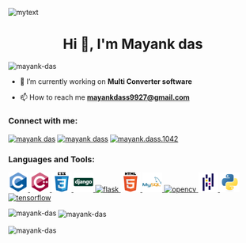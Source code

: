 ![mytext](https://user-images.githubusercontent.com/93178809/161762358-e35c19a9-3232-41f2-af51-45b6ca9f8983.gif)

<!--![Myname](https://user-images.githubusercontent.com/93178809/161759210-4ab55cca-6ca2-4dc9-9f0d-0a3d0401c0ad.jpg)-->


<h1 align="center">Hi 👋, I'm Mayank das</h1>
<p align="left"> <img src="https://komarev.com/ghpvc/?username=mayank-das&label=Profile%20views&color=0e75b6&style=flat" alt="mayank-das" /> </p>

- 🔭 I’m currently working on **Multi Converter software**

- 📫 How to reach me **mayankdass9927@gmail.com**

<h3 align="left">Connect with me:</h3>
<p align="left">
<a href="https://linkedin.com/in/mayank das" target="blank"><img align="center" src="https://raw.githubusercontent.com/rahuldkjain/github-profile-readme-generator/master/src/images/icons/Social/linked-in-alt.svg" alt="mayank das" height="30" width="40" /></a>
<a href="https://fb.com/mayank dass" target="blank"><img align="center" src="https://raw.githubusercontent.com/rahuldkjain/github-profile-readme-generator/master/src/images/icons/Social/facebook.svg" alt="mayank dass" height="30" width="40" /></a>
<a href="https://instagram.com/mayank.dass.1042" target="blank"><img align="center" src="https://raw.githubusercontent.com/rahuldkjain/github-profile-readme-generator/master/src/images/icons/Social/instagram.svg" alt="mayank.dass.1042" height="30" width="40" /></a>
</p>

<h3 align="left">Languages and Tools:</h3>
<p align="left"> <a href="https://www.cprogramming.com/" target="_blank" rel="noreferrer"> <img src="https://raw.githubusercontent.com/devicons/devicon/master/icons/c/c-original.svg" alt="c" width="40" height="40"/> </a> <a href="https://www.w3schools.com/cpp/" target="_blank" rel="noreferrer"> <img src="https://raw.githubusercontent.com/devicons/devicon/master/icons/cplusplus/cplusplus-original.svg" alt="cplusplus" width="40" height="40"/> </a> <a href="https://www.w3schools.com/css/" target="_blank" rel="noreferrer"> <img src="https://raw.githubusercontent.com/devicons/devicon/master/icons/css3/css3-original-wordmark.svg" alt="css3" width="40" height="40"/> </a> <a href="https://www.djangoproject.com/" target="_blank" rel="noreferrer"> <img src="https://raw.githubusercontent.com/devicons/devicon/master/icons/django/django-original.svg" alt="django" width="40" height="40"/> </a> <a href="https://flask.palletsprojects.com/" target="_blank" rel="noreferrer"> <img src="https://www.vectorlogo.zone/logos/pocoo_flask/pocoo_flask-icon.svg" alt="flask" width="40" height="40"/> </a> <a href="https://www.w3.org/html/" target="_blank" rel="noreferrer"> <img src="https://raw.githubusercontent.com/devicons/devicon/master/icons/html5/html5-original-wordmark.svg" alt="html5" width="40" height="40"/> </a> <a href="https://www.mysql.com/" target="_blank" rel="noreferrer"> <img src="https://raw.githubusercontent.com/devicons/devicon/master/icons/mysql/mysql-original-wordmark.svg" alt="mysql" width="40" height="40"/> </a> <a href="https://opencv.org/" target="_blank" rel="noreferrer"> <img src="https://www.vectorlogo.zone/logos/opencv/opencv-icon.svg" alt="opencv" width="40" height="40"/> </a> <a href="https://pandas.pydata.org/" target="_blank" rel="noreferrer"> <img src="https://raw.githubusercontent.com/devicons/devicon/2ae2a900d2f041da66e950e4d48052658d850630/icons/pandas/pandas-original.svg" alt="pandas" width="40" height="40"/> </a> <a href="https://www.python.org" target="_blank" rel="noreferrer"> <img src="https://raw.githubusercontent.com/devicons/devicon/master/icons/python/python-original.svg" alt="python" width="40" height="40"/> </a> <a href="https://www.tensorflow.org" target="_blank" rel="noreferrer"> <img src="https://www.vectorlogo.zone/logos/tensorflow/tensorflow-icon.svg" alt="tensorflow" width="40" height="40"/> </a> </p>

<p><img align="left" src="https://github-readme-stats.vercel.app/api/top-langs?username=mayank-das&show_icons=true&locale=en&layout=compact" alt="mayank-das" /></p>

<p>&nbsp;<img align="center" src="https://github-readme-stats.vercel.app/api?username=mayank-das&show_icons=true&locale=en" alt="mayank-das" /></p>

<p><img align="center" src="https://github-readme-streak-stats.herokuapp.com/?user=mayank-das&" alt="mayank-das" /></p>
